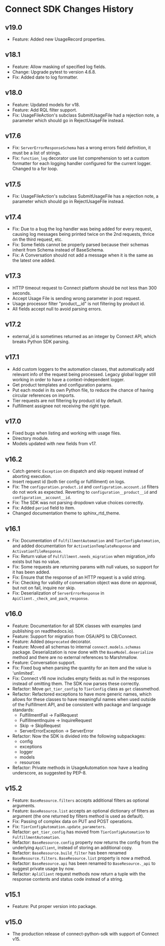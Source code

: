 # Connect SDK Changes History

## v19.0

* Feature: Added new UsageRecord properties.

## v18.1

* Feature: Allow masking of specified log fields.
* Change: Upgrade pytest to version 4.6.8.
* Fix: Added date to log formatter.

## v18.0

* Feature: Updated models for v18.
* Feature: Add RQL filter support.
* Fix: UsageFileAction's subclass SubmitUsageFile had a rejection note, a parameter which should go in RejectUsageFile instead. 

## v17.6

* Fix: `ServerErrorResponseSchema` has a wrong errors field definition, it must be a list of strings.
* Fix: `function_log` decorator use list comprehension to set a custom formatter for each logging handler configured for the current logger. Changed to a for loop.

## v17.5

* Fix: UsageFileAction's subclass SubmitUsageFile has a rejection note, a parameter which should go in RejectUsageFile instead.

## v17.4

* Fix: Due to a bug the log handler was being added for every request, causing log messages being printed twice on the 2nd requests, thrice on the third request, etc.
* Fix: Some fields cannot be properly parsed because their schemas inherit from Schema instead of BaseSchema.
* Fix: A Conversation should not add a message when it is the same as the latest one added.

## v17.3

* HTTP timeout request to Connect platform should be not less than 300 seconds.
* Accept Usage File is sending wrong parameter in post request.
* Usage processor filter "product__id" is not filtering by product id.
* All fields accept null to avoid parsing errors.

## v17.2

* external_id is sometimes returned as an integer by Connect API, which breaks Python SDK parsing.

## v17.1

* Add custom loggers to the automation classes, that automatically add relevant info of the request being processed. Legacy global logger still working in order to have a context-independent logger.
* Get product templates and configuration params.
* Put each model in its own Python file, to reduce the chance of having circular references on imports.
* Tier requests are not filtering by product id by default.
* Fulfillment assignee not receiving the right type.

## v17.0

* Fixed bugs when listing and working with usage files.
* Directory module.
* Models updated with new fields from v17.

## v16.2

* Catch generic `Exception` on dispatch and skip request instead of aborting execution.
* Insert request id (both tier config or fulfillment) on logs.
* Fix: The `configuration.product.id` and `configuration.account.id` filters do not work as expected. Reverting to `configuration__product__id` and `configuration__account__id`.
* Fix: The SDK was not parsing dropdown value choices correctly.
* Fix: Added `period` field to item.
* Changed documentation theme to sphinx_rtd_theme.

## v16.1

* Fix: Documentation of `FulfillmentAutomation` and `TierConfigAutomation`, and added documentation for `ActivationTemplateResponse` and `ActivationTileResponse`.
* Fix: Return value of `Fulfillment.needs_migration` when migration_info exists but has no value.
* Fix: Some requests are returning params with null values, so support for it has been added.
* Fix: Ensure that the response of an HTTP request is a valid string.
* Fix: Checking for validity of conversation object was done on approval, but not on fail, inquire nor skip.
* Fix: Deserialization of `ServerErrorResponse` in `ApiClient._check_and_pack_response`.

## v16.0

* Feature: Documentation for all SDK classes with examples (and publishing on readthedocs.io).
* Feature: Support for migration from OSA/APS to CB/Connect.
* Feature: Added `@deprecated` decorator.
* Feature: Moved all schemas to internal `connect.models.schemas` package. Deserialization is now done with the `BaseModel.deserialize` method and there are no external references to Marshmallow.
* Feature: Conversation support.
* Fix: Fixed bug when parsing the quantity for an item and the value is 'unlimited'.
* Fix: Connect v16 now includes empty fields as null in the responses instead of omitting them. The SDK now parses these correctly.
* Refactor: Move `get_tier_config` to `TierConfig` class as `get` classmethod.
* Refactor: Refactored exceptions to have more generic names, which allows for these classes to have meaningful names when used outside of the Fulfillment API, and be consistent with package and language standards:
  * FulfillmentFail -> FailRequest
  * FulfillmentInquire -> InquireRequest
  * Skip -> SkipRequest
  * ServerErrorException -> ServerError
* Refactor: Now the SDK is divided into the following subpackages:
  * config
  * exceptions
  * logger
  * models
  * resources
* Refactor: Private methods in UsageAutomation now have a leading underscore, as suggested by PEP-8.

## v15.2

* Feature: `BaseResource.filters` accepts additional filters as optional arguments.
* Feature: `BaseResource.list` accepts an optional dictionary of filters as argument (the one returned by filters method is used as default).
* Fix: Passing of complex data on PUT and POST operations.
* Fix: `TierConfigAutomation.update_parameters`.
* Refactor: `get_tier_config` has moved from `TierConfigAutomation` to `FulfillmentAutomation`.
* Refactor: `BaseResource.config` property now returns the config from the underlying `ApiClient`, instead of storing an additional copy.
* Refactor: `BaseResource.build_filter` has been renamed `BaseResource.filters`. `BaseResource.list` property is now a method.
* Refactor: `BaseResource.api` has been renamed to `BaseResource._api` to suggest private usage by now.
* Refactor: `ApliClient` request methods now return a tuple with the response contents and status code instead of a string.

## v15.1

* Feature: Put proper version into package.

## v15.0

* The production release of connect-python-sdk with support of Connect v15.
